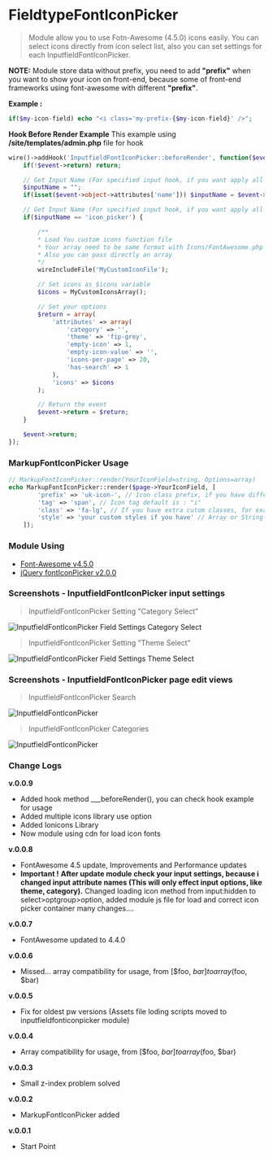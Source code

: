 # FieldtypeFontIconPicker

> Module allow you to use Fotn-Awesome (4.5.0) icons easily. You can select icons directly from icon select list, also you can set settings for each InputfieldFontIconPicker.

**NOTE:** Module store data without prefix, you need to add **"prefix"** when you want to show your icon on front-end, because some of front-end frameworks using font-awesome with different **"prefix"**.

**Example :**
```php
if($my-icon-field) echo "<i class='my-prefix-{$my-icon-field}' />";
```

**Hook Before Render Example**
This example using **/site/templates/admin.php** file for hook
```php
wire()->addHook('InputfieldFontIconPicker::beforeRender', function($event) {
    if(!$event->return) return;

    // Get Input Name (For specified input hook, if you want apply all InputfieldFontIconPicker remove inputName check)
    $inputName = "";
    if(isset($event->object->attributes['name'])) $inputName = $event->object->attributes['name'];

    // Get Input Name (For specified input hook, if you want apply all InputfieldFontIconPicker remove inputName check)
    if($inputName == 'icon_picker') {

        /**
        * Load You custom icons function file
        * Your array need to be same format with Icons/FontAwesome.php or Icons/Ionicons.php
        * Also you can pass directly an array
        */
        wireIncludeFile('MyCustomIconFile');

        // Set icons as $icons variable
        $icons = MyCustomIconsArray();

        // Set your options
        $return = array(
            'attributes' => array(
                'category' => '',
                'theme' => 'fip-grey',
                'empty-icon' => 1,
                'empty-icon-value' => '',
                'icons-per-page' => 20,
                'has-search' => 1
            ),
            'icons' => $icons
        );

        // Return the event
        $event->return = $return;
    }

    $event->return;
});
```

### MarkupFontIconPicker Usage
```php
// MarkupFontIconPicker::render(YourIconField=string, Options=array)
echo MarkupFontIconPicker::render($page->YourIconField, [
        'prefix' => 'uk-icon-', // Icon class prefix, if you have different prefix, default is : "fa fa-"
        'tag' => 'span', // Icon tag default is : "i"
        'class' => 'fa-lg', // If you have extra cutom classes, for example : icons sizes, Array or Sting value
        'style' => 'your custom styles if you have' // Array or String Value
    ]);
```

### Module Using

* [Font-Awesome v4.5.0](http://fontawesome.io)
* [jQuery fontIconPicker v2.0.0](http://codeb.it/fonticonpicker)

### Screenshots - InputfieldFontIconPicker input settings

> InputfieldFontIconPicker Setting "Category Select"

![InputfieldFontIconPicker Field Settings Category Select](http://i59.tinypic.com/65mw6e.jpg)

> InputfieldFontIconPicker Setting "Theme Select"

![InputfieldFontIconPicker Field Settings Theme Select](http://i60.tinypic.com/2nksx94.jpg)

### Screenshots - InputfieldFontIconPicker page edit views

> InputfieldFontIconPicker Search

![InputfieldFontIconPicker](http://i59.tinypic.com/1zdpsnk.jpg)

> InputfieldFontIconPicker Categories

![InputfieldFontIconPicker](http://i61.tinypic.com/66zuyw.jpg)

### Change Logs

**v.0.0.9**

- Added hook method ___beforeRender(), you can check hook example for usage
- Added multiple icons library use option
- Added Ionicons Library
- Now module using cdn for load icon fonts

**v.0.0.8**

- FontAwesome 4.5 update, Improvements and Performance updates
- **Important !** **After update module check your input settings, because i changed input attribute names (This will only effect input options, like theme, category).** Changed loading icon method from input:hidden to select>optgroup>option, added module js file for load and correct icon picker container many changes….

**v.0.0.7**

- FontAwesome updated to 4.4.0

**v.0.0.6**

- Missed... array compatibility for usage, from [$foo, $bar] to array($foo, $bar)

**v.0.0.5**

- Fix for oldest pw versions (Assets file loding scripts moved to inputfieldfonticonpicker module)

**v.0.0.4**

- Array compatibility for usage, from [$foo, $bar] to array($foo, $bar)

**v.0.0.3**

- Small z-index problem solved

**v.0.0.2**

- MarkupFontIconPicker added

**v.0.0.1**

- Start Point